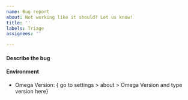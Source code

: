 ```yaml
---
name: Bug report
about: Not working like it should? Let us know!
title: ''
labels: Triage
assignees: ''

---
```


#### Describe the bug


#### Environment
 - Omega Version: { go to settings > about > Omega Version and type version here}
